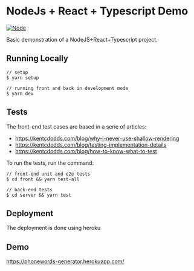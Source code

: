 # NodeJs + React + Typescript Demo

[![Node](https://img.shields.io/badge/Node->=14.17.6-blue.svg)](https://shields.io/)

Basic demonstration of a NodeJS+React+Typescript project.

## Running Locally

```
// setup
$ yarn setup

// running front and back in development mode
$ yarn dev
```

## Tests

The front-end test cases are based in a serie of articles:

- https://kentcdodds.com/blog/why-i-never-use-shallow-rendering
- https://kentcdodds.com/blog/testing-implementation-details
- https://kentcdodds.com/blog/how-to-know-what-to-test

To run the tests, run the command:

```
// front-end unit and e2e tests
$ cd front && yarn test-all

// back-end tests
$ cd server && yarn test
```

## Deployment

The deployment is done using heroku

## Demo

https://phonewords-generator.herokuapp.com/

